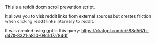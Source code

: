 This is a reddit doom scroll prevention script.

It allows you to visit reddit links from external sources but creates friction when clicking reddit links internally to reddit. 

It was created using gpt in this query: https://chatgpt.com/c/688d567b-d478-8321-a810-08c1d7af84df
